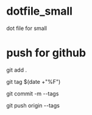 # dotfile_small
dot file  for small 
# push for github
  git add .

  git tag $(date +"%F")
  
  git commit -m --tags
  
  git push origin --tags
